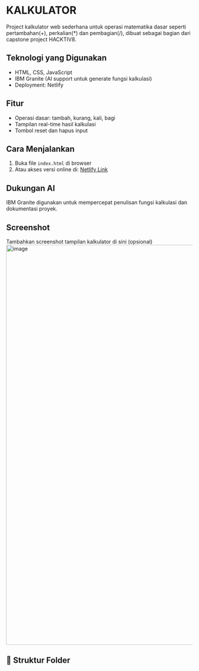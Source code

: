 # KALKULATOR
Project kalkulator web sederhana untuk operasi matematika dasar seperti pertambahan(+), perkalian(*) dan pembagian(/), dibuat sebagai bagian dari capstone project HACKTIV8.

## Teknologi yang Digunakan
- HTML, CSS, JavaScript
- IBM Granite (AI support untuk generate fungsi kalkulasi)
- Deployment: Netlify

## Fitur
- Operasi dasar: tambah, kurang, kali, bagi
- Tampilan real-time hasil kalkulasi
- Tombol reset dan hapus input

## Cara Menjalankan
1. Buka file `index.html` di browser
2. Atau akses versi online di: [Netlify Link](https://superb-phoenix-9bb1c7.netlify.app)

## Dukungan AI
IBM Granite digunakan untuk mempercepat penulisan fungsi kalkulasi dan dokumentasi proyek.

## Screenshot
Tambahkan screenshot tampilan kalkulator di sini (opsional)
<img width="1920" height="1080" alt="image" src="https://github.com/user-attachments/assets/85e3ef08-fa2e-4f6e-b2a6-a8a6fb7c563e" />


## 📂 Struktur Folder
